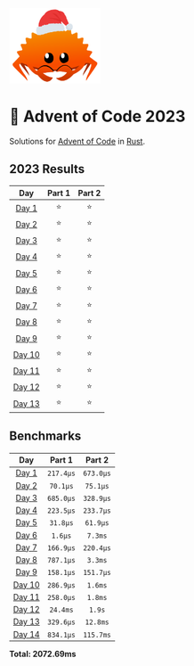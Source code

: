 <img src="./.assets/christmas_ferris.png" width="164">

# 🎄 Advent of Code 2023

Solutions for [Advent of Code](https://adventofcode.com/) in [Rust](https://www.rust-lang.org/).

<!--- advent_readme_stars table --->
## 2023 Results

| Day | Part 1 | Part 2 |
| :---: | :---: | :---: |
| [Day 1](https://adventofcode.com/2023/day/1) | ⭐ | ⭐ |
| [Day 2](https://adventofcode.com/2023/day/2) | ⭐ | ⭐ |
| [Day 3](https://adventofcode.com/2023/day/3) | ⭐ | ⭐ |
| [Day 4](https://adventofcode.com/2023/day/4) | ⭐ | ⭐ |
| [Day 5](https://adventofcode.com/2023/day/5) | ⭐ | ⭐ |
| [Day 6](https://adventofcode.com/2023/day/6) | ⭐ | ⭐ |
| [Day 7](https://adventofcode.com/2023/day/7) | ⭐ | ⭐ |
| [Day 8](https://adventofcode.com/2023/day/8) | ⭐ | ⭐ |
| [Day 9](https://adventofcode.com/2023/day/9) | ⭐ | ⭐ |
| [Day 10](https://adventofcode.com/2023/day/10) | ⭐ | ⭐ |
| [Day 11](https://adventofcode.com/2023/day/11) | ⭐ | ⭐ |
| [Day 12](https://adventofcode.com/2023/day/12) | ⭐ | ⭐ |
| [Day 13](https://adventofcode.com/2023/day/13) | ⭐ | ⭐ |
<!--- advent_readme_stars table --->

<!--- benchmarking table --->
## Benchmarks

| Day | Part 1 | Part 2 |
| :---: | :---: | :---:  |
| [Day 1](./src/bin/01.rs) | `217.4µs` | `673.0µs` |
| [Day 2](./src/bin/02.rs) | `70.1µs` | `75.1µs` |
| [Day 3](./src/bin/03.rs) | `685.0µs` | `328.9µs` |
| [Day 4](./src/bin/04.rs) | `223.5µs` | `233.7µs` |
| [Day 5](./src/bin/05.rs) | `31.8µs` | `61.9µs` |
| [Day 6](./src/bin/06.rs) | `1.6µs` | `7.3ms` |
| [Day 7](./src/bin/07.rs) | `166.9µs` | `220.4µs` |
| [Day 8](./src/bin/08.rs) | `787.1µs` | `3.3ms` |
| [Day 9](./src/bin/09.rs) | `158.1µs` | `151.7µs` |
| [Day 10](./src/bin/10.rs) | `286.9µs` | `1.6ms` |
| [Day 11](./src/bin/11.rs) | `258.0µs` | `1.8ms` |
| [Day 12](./src/bin/12.rs) | `24.4ms` | `1.9s` |
| [Day 13](./src/bin/13.rs) | `329.6µs` | `12.8ms` |
| [Day 14](./src/bin/14.rs) | `834.1µs` | `115.7ms` |

**Total: 2072.69ms**
<!--- benchmarking table --->
